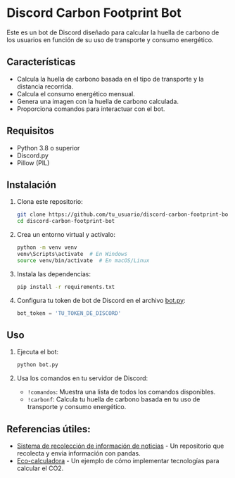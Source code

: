 # Discord Carbon Footprint Bot

Este es un bot de Discord diseñado para calcular la huella de carbono de los usuarios en función de su uso de transporte y consumo energético.

## Características

- Calcula la huella de carbono basada en el tipo de transporte y la distancia recorrida.
- Calcula el consumo energético mensual.
- Genera una imagen con la huella de carbono calculada.
- Proporciona comandos para interactuar con el bot.

## Requisitos

- Python 3.8 o superior
- Discord.py
- Pillow (PIL)

## Instalación

1. Clona este repositorio:

    ```bash
    git clone https://github.com/tu_usuario/discord-carbon-footprint-bot.git
    cd discord-carbon-footprint-bot
    ```

2. Crea un entorno virtual y actívalo:

    ```bash
    python -m venv venv
    venv\Scripts\activate  # En Windows
    source venv/bin/activate  # En macOS/Linux
    ```

3. Instala las dependencias:

    ```bash
    pip install -r requirements.txt
    ```

4. Configura tu token de bot de Discord en el archivo [bot.py](http://_vscodecontentref_/1):

    ```python
    bot_token = 'TU_TOKEN_DE_DISCORD'
    ```

## Uso

1. Ejecuta el bot:

    ```bash
    python bot.py
    ```

2. Usa los comandos en tu servidor de Discord:

    - `!comandos`: Muestra una lista de todos los comandos disponibles.
    - `!carbonf`: Calcula tu huella de carbono basada en tu uso de transporte y consumo energético.

## Referencias útiles:
- [Sistema de recolección de información de noticias](https://colab.research.google.com/drive/1P5wa0cugNbA0QnTH9kPWJ-dX4PfPlf8r?usp=sharing) - Un repositorio que recolecta y envia información con pandas.
- [Eco-calculadora](https://github.com/PanduCa/HTML-CO2) - Un ejemplo de cómo implementar tecnologías para calcular el CO2.